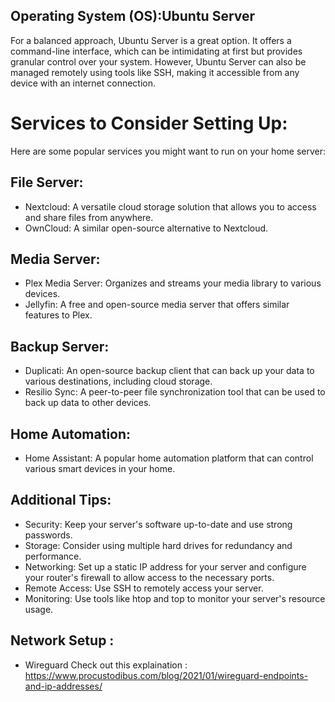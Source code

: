 ##  Operating System (OS):Ubuntu Server

For a balanced approach, Ubuntu Server is a great option. It offers a command-line interface, which can be intimidating at first but provides granular control over your system. However, Ubuntu Server can also be managed remotely using tools like SSH, making it accessible from any device with an internet connection.

# Services to Consider Setting Up:

Here are some popular services you might want to run on your home server:

## File Server:

- Nextcloud: A versatile cloud storage solution that allows you to access and share files from anywhere.
- OwnCloud: A similar open-source alternative to Nextcloud.

## Media Server:

- Plex Media Server: Organizes and streams your media library to various devices.
- Jellyfin: A free and open-source media server that offers similar features to Plex.

## Backup Server:

- Duplicati: An open-source backup client that can back up your data to various destinations, including cloud storage.
- Resilio Sync: A peer-to-peer file synchronization tool that can be used to back up data to other devices.

## Home Automation:

- Home Assistant: A popular home automation platform that can control various smart devices in your home.

## Additional Tips:

- Security: Keep your server's software up-to-date and use strong passwords.
- Storage: Consider using multiple hard drives for redundancy and performance.
- Networking: Set up a static IP address for your server and configure your router's firewall to allow access to the necessary ports.
- Remote Access: Use SSH to remotely access your server.
- Monitoring: Use tools like htop and top to monitor your server's resource usage.


## Network Setup : 
 - Wireguard  Check out this explaination : https://www.procustodibus.com/blog/2021/01/wireguard-endpoints-and-ip-addresses/

